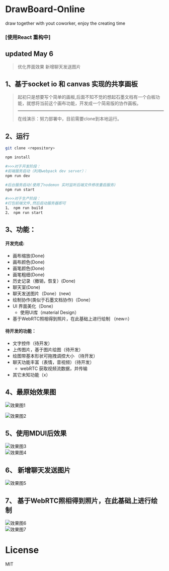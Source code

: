 # DrawBoard-Online

draw together with yout coworker, enjoy the creating time
### [使用React 重构中]
## updated May 6 
> 优化界面效果
> 新增聊天发送图片

## 1、基于socket io 和 canvas  实现的共享画板

> 起初只是想要写个简单的画板,后面不知不觉的想起石墨文档有一个白板功能，就想将当前这个画布功能，开发成一个简易版的协作画板。
> <hr>
> 在线演示：努力部署中，目前需要clone到本地运行。

## 2、运行

```bash
git clone <repository>

npm install

#>>>对于开发阶段：
#前端服务启动（利用webpack dev server）：
npm run dev

#后台服务启动(使用了nodemon 实时监听后端文件修改重启服务)
npm run start

#>>>对于生产阶段：
#打包前端文件,然后启动服务器即可
1、 npm run build
2、 npm run start
```

## 3、功能：

#### 开发完成:

- 画布缩放(Done)
- 画布颜色(Done)
- 画笔颜色(Done)
- 画笔粗细(Done)
- 历史记录（撤销，恢复）(Done)
- 聊天室(Done)
- 聊天发送图片（Done）(new)
- 绘制协作(类似于石墨文档协作)（Done）
- UI 界面美化（Done）
  - 使用UI库（material Design）
- 基于WebRTC照相得到照片，在此基础上进行绘制 （new🔥）


#### 待开发的功能：

- 文字控件（待开发）
- 上传图片，基于图片绘图（待开发）
- 绘图带基本形状可拖拽调控大小 （待开发）
- 聊天功能丰富（表情，音视频）（待开发）
  - webRTC 获取视频流数据，并传输
- 其它未知功能（x）


## 4、最原始效果图

![效果图1](http://photo.forrestyuan.cn/draw1.gif)  

![效果图2](http://photo.forrestyuan.cn/draw2.gif)

## 5、使用MDUI后效果

![效果图3](http://photo.forrestyuan.cn/upgrade1.PNG)  
![效果图4](http://photo.forrestyuan.cn/upgrade2.PNG)

## 6、 新增聊天发送图片
![效果图5](http://photo.forrestyuan.cn/updateDemo.png)
## 7、 基于WebRTC照相得到照片，在此基础上进行绘制
![效果图6](http://photo.forrestyuan.cn/DB_RTC2.png)  
![效果图7](http://photo.forrestyuan.cn/DB_RTC1.png)

# License

MIT
